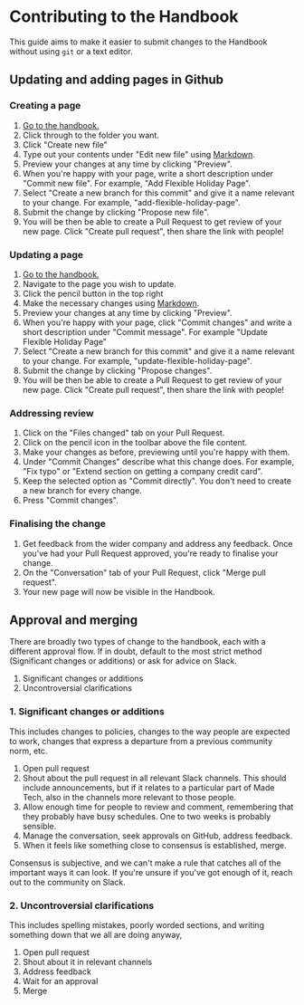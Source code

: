 # Contributing to the Handbook

This guide aims to make it easier to submit changes to the Handbook without using `git` or a text editor.

## Updating and adding pages in Github

### Creating a page

1. [Go to the handbook.](https://github.com/madetech/handbook)
2. Click through to the folder you want.
3. Click "Create new file"
4. Type out your contents under "Edit new file" using [Markdown](https://docs.github.com/en/github/writing-on-github/getting-started-with-writing-and-formatting-on-github/basic-writing-and-formatting-syntax).
5. Preview your changes at any time by clicking "Preview".
6. When you're happy with your page, write a short description under "Commit new file". For example, "Add Flexible Holiday Page".
7. Select "Create a new branch for this commit" and give it a name relevant to your change. For example, "add-flexible-holiday-page".
8. Submit the change by clicking "Propose new file".
9. You will be then be able to create a Pull Request to get review of your new page. Click "Create pull request", then share the link with people!

### Updating a page

1. [Go to the handbook.](https://github.com/madetech/handbook)
2. Navigate to the page you wish to update.
3. Click the pencil button in the top right
4. Make the necessary changes using [Markdown](https://docs.github.com/en/github/writing-on-github/getting-started-with-writing-and-formatting-on-github/basic-writing-and-formatting-syntax).
5. Preview your changes at any time by clicking "Preview".
6. When you're happy with your page, click "Commit changes" and write a short description under "Commit message". For example "Update Flexible Holiday Page"
7. Select "Create a new branch for this commit" and give it a name relevant to your change. For example, "update-flexible-holiday-page".
8. Submit the change by clicking "Propose changes".
9. You will be then be able to create a Pull Request to get review of your new page. Click "Create pull request", then share the link with people!

### Addressing review

1. Click on the "Files changed" tab on your Pull Request.
2. Click on the pencil icon in the toolbar above the file content.
3. Make your changes as before, previewing until you're happy with them.
4. Under "Commit Changes" describe what this change does. For example, "Fix typo" or "Extend section on getting a company credit card".
5. Keep the selected option as "Commit directly". You don't need to create a new branch for every change.
6. Press "Commit changes".

### Finalising the change

1. Get feedback from the wider company and address any feedback. Once you've had your Pull Request approved, you're ready to finalise your change.
2. On the "Conversation" tab of your Pull Request, click "Merge pull request".
3. Your new page will now be visible in the Handbook.

## Approval and merging

There are broadly two types of change to the handbook, each with a different approval flow.
If in doubt, default to the most strict method (Significant changes or additions) or ask for advice on Slack.

1. Significant changes or additions
2. Uncontroversial clarifications


### 1. Significant changes or additions

This includes changes to policies, changes to the way people are expected to work, changes that express a departure from a previous community norm, etc.

1. Open pull request
2. Shout about the pull request in all relevant Slack channels. This should include announcements, but if it relates to a particular part of Made Tech, also in
the channels more relevant to those people.
3. Allow enough time for people to review and comment, remembering that they probably have busy schedules. One to two weeks is probably sensible.
4. Manage the conversation, seek approvals on GitHub, address feedback.
5. When it feels like something close to consensus is established, merge.

Consensus is subjective, and we can't make a rule that catches all of the important ways it can look.
If you're unsure if you've got enough of it, reach out to the community on Slack.

### 2. Uncontroversial clarifications

This includes spelling mistakes, poorly worded sections, and writing something down that we all are doing anyway,

1. Open pull request
2. Shout about it in relevant channels
3. Address feedback
4. Wait for an approval
5. Merge
